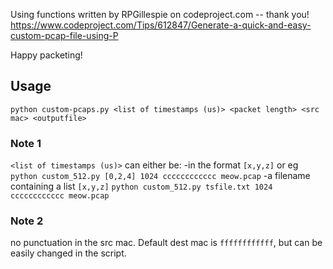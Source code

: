 Using functions written by RPGillespie on codeproject.com -- thank you!
https://www.codeproject.com/Tips/612847/Generate-a-quick-and-easy-custom-pcap-file-using-P

Happy packeting!

## Usage

`python custom-pcaps.py <list of timestamps (us)> <packet length> <src mac> <outputfile>`  
  
### Note 1
   
`<list of timestamps (us)>` can either be:
-in the format `[x,y,z]` or
eg `python custom_512.py [0,2,4] 1024 cccccccccccc meow.pcap`
-a filename containing a list `[x,y,z]`
`python custom_512.py tsfile.txt 1024 cccccccccccc meow.pcap`

### Note 2
no punctuation in the src mac. Default dest mac is `ffffffffffff`, but can be easily changed in the script.
